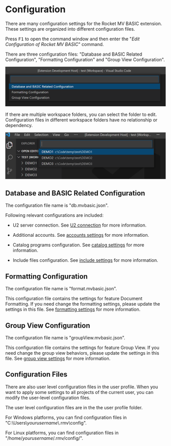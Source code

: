 # Configuration

There are many configuration settings for the Rocket MV BASIC extension. These settings are organized into different configuration files.

Press <kbd>F1</kbd> to open the command window and then enter the "*Edit Configuration of Rocket MV BASIC*" command.

There are three configuration files: "Database and BASIC Related Configuration", "Formatting Configuration" and "Group View Configuration".

![](../img/configuration_files.png)

If there are multiple workspace folders, you can select the folder to edit. Configuration files in different workspace folders have no relationship or dependency. 

![](../img/select_folder.png)

## Database and BASIC Related Configuration

The configuration file name is "db.mvbasic.json". 

Following relevant configurations are included:

- U2 server connection. See [U2 connection](./Connection.md) for more information.

 - Additional accounts. See [accounts settings](./Accounts.md) for more information.

 - Catalog programs configuration. See [catalog settings](./Catalog.md) for more information.

 - Include files configuration. See [include settings](./Include.md) for more information.

## Formatting Configuration

The configuration file name is "format.mvbasic.json". 

This configuration file contains the settings for feature Document Formatting. If you need change the formatting settings, please update the settings in this file. See [formatting settings](./Formatting.md) for more information.

## Group View Configuration

The configuration file name is "groupView.mvbasic.json". 

This configuration file contains the settings for feature Group View. If you need change the group view behaviors, please update the settings in this file. See [group view settings](./GroupView.md) for more information.

## Configuration Files

There are also user level configuration files in the user profile. When you want to apply some settings to all projects of the current user, you can modify the user-level configuration files.

The user level configuration files are in the the user profile folder. 

For Windows platforms, you can find configuration files in "C:\Users\\*yourusername*\\.rmv\config\".

For Linux platforms, you can find configuration files in "/home/*yourusername*/.rmv/config/".
